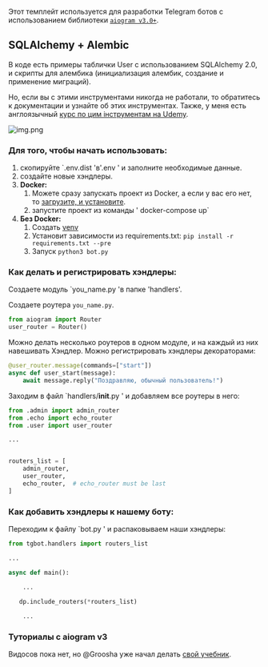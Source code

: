 Этот темплейт используется для разработки Telegram ботов с использованием библиотеки [`aiogram v3.0+`](https://github.com/aiogram/aiogram/tree/dev-3.x).

## SQLAlchemy + Alembic
В коде есть примеры таблички User с использованием SQLAlchemy 2.0, и скрипты для алембика (инициализация алембик, создание и применение миграций).

Но, если вы с этими инструментами никогда не работали, то обратитесь к документации и узнайте об этих инструментах. 
Также, у меня есть англоязычный [курс по цим інструментам на Udemy](https://www.udemy.com/course/sqlalchemy-alembic-bootcamp/?referralCode=E9099C5B5109EB747126).

![img.png](https://img-c.udemycdn.com/course/240x135/5320614_a8af_2.jpg)

### Для того, чтобы начать использовать:
1. скопируйте `.env.dist 'в'.env ' и заполните необходимые данные.
2. создайте новые хэндлеры.
3. **Docker:**
   1. Можете сразу запускать проект из Docker, а если у вас его нет, то [загрузите, и установите](https://docs.docker.com/get-docker/).
   2. запустите проект из команды ' docker-compose up`
4. **Без Docker:**
   1. Создать [venv](https://docs.python.org/3/library/venv.html)
   2. Установит зависимости из requirements.txt: `pip install -r requirements.txt --pre`
   3. Запуск `python3 bot.py`


### Как делать и регистрировать хэндлеры:
Создаете модуль `you_name.py 'в папке 'handlers'.

Создаете роутера `you_name.py`.
```python
from aiogram import Router
user_router = Router()
```
Можно делать несколько роутеров в одном модуле, и на каждый из них навешивать Хэндлер.
Можно регистрировать хэндлеры декораторами:
```python
@user_router.message(commands=["start"])
async def user_start(message):
    await message.reply("Поздравляю, обычный пользователь!")
```

Заходим в файл `handlers/__init__.py ' и добавляем все роутеры в него:
```python
from .admin import admin_router
from .echo import echo_router
from .user import user_router

...


routers_list = [
    admin_router,
    user_router,
    echo_router,  # echo_router must be last
]

```
### Как добавить хэндлеры к нашему боту:
Переходим к файлу `bot.py ' и распаковываем наши хэндлеры:
```python
from tgbot.handlers import routers_list

...

async def main():
   
    ...

   dp.include_routers(*routers_list)

    ...


```

### Туториалы с aiogram v3
Видосов пока нет, но @Groosha уже начал делать [свой учебник](https://mastergroosha.github.io/aiogram-3-guide).
